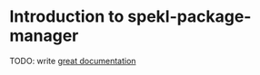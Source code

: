 # Introduction to spekl-package-manager

TODO: write [great documentation](http://jacobian.org/writing/what-to-write/)

